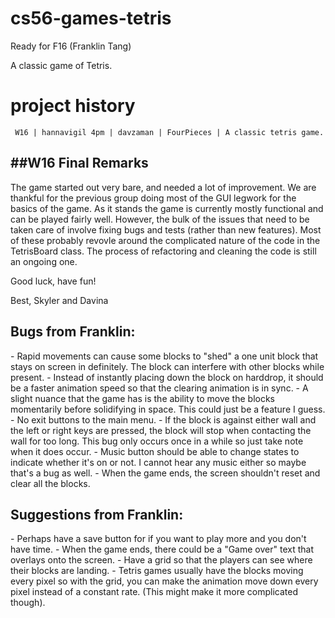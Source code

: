 # cs56-games-tetris
Ready for F16 (Franklin Tang)

A classic game of Tetris.

project history
===============
```
 W16 | hannavigil 4pm | davzaman | FourPieces | A classic tetris game.
```

<h2>##W16 Final Remarks</h2>
The game started out very bare, and needed a lot of improvement. We are
thankful for the previous group doing most of the GUI legwork for the basics of the
game. As it stands the game is currently mostly functional and can be played fairly well.
However, the bulk of the issues that need to be taken care of involve fixing
bugs and tests (rather than new features). Most of these probably revovle around the complicated nature of the
code in the TetrisBoard class. The process of refactoring and cleaning the code is still
an ongoing one. 

Good luck, have fun!

Best,
    Skyler and Davina

<h2>Bugs from Franklin:</h2>
- Rapid movements can cause some blocks to "shed" a one unit block that stays on screen in definitely. The block can interfere with other blocks while present.
- Instead of instantly  placing down the block on harddrop, it should be a faster animation speed so that the clearing animation is in sync.
- A slight nuance that the game has is the ability to move the blocks momentarily before solidifying in space. This could just be a feature I guess.
- No exit buttons to the main menu.
- If the block is against either wall and the left or right keys are pressed, the block will stop when contacting the wall for too long. This bug only occurs once in a while so just take note when it does occur.
- Music button should be able to change states to indicate whether it's on or not. I cannot hear any music either so maybe that's a bug as well.
- When the game ends, the screen shouldn't reset and clear all the blocks.

<h2>Suggestions from Franklin:</h2>
- Perhaps have a save button for if you want to play more and you don't have time.
- When the game ends, there could be a "Game over" text that overlays onto the screen.
- Have a grid so that the players can see where their blocks are landing.
- Tetris games usually have the blocks moving every pixel so with the grid, you can make the animation move down every pixel instead of a constant rate. (This might make it more complicated though).
